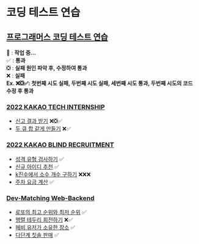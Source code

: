 # 코딩 테스트 연습

## [프로그래머스 코딩 테스트 연습](https://school.programmers.co.kr/learn/challenges?order=recent&page=1)

🚧 : **작업 중...** \
✅ : **통과** \
❎ : **실패 원인 파악 후, 수정하여 통과** \
❌ : **실패** \
**Ex. ❌❎✅: 첫번째 시도 실패, 두번째 시도 실패, 세번째 시도 통과, 두번째 시도의 코드 수정 후 통과**

### [2022 KAKAO TECH INTERNSHIP](KAKAO_BLIND_RECRUITMENT)
  - [신고 결과 받기](KAKAO_TECH_INTERNSHIP/GetReportResults) ❌❎✅
  - [두 큐 합 같게 만들기](KAKAO_TECH_INTERNSHIP/MakeTheSumOfTwoQueueEqual) ❌✅

### [2022 KAKAO BLIND RECRUITMENT](KAKAO_BLIND_RECRUITMENT)
  - [성격 유형 검사하기](KAKAO_BLIND_RECRUITMENT/PersonalityTypeTest) ✅
  - [신규 아이디 추천](KAKAO_BLIND_RECRUITMENT/RecommendNewId) ✅
  - [k진수에서 소수 개수 구하기](KAKAO_BLIND_RECRUITMENT/GetPrimeNumberByNotationK) ❌❌❌
  - [주차 요금 계산](KAKAO_BLIND_RECRUITMENT/ParkingFeeCalculation) ✅

### [Dev-Matching Web-Backend](Dev-Matching-WebBackEnd)
 - [로또의 최고 순위와 최저 순위](Dev-Matching-WebBackEnd/Lotto_TopAndLowestRank) ✅
 - [행렬 테두리 회전하기](Dev-Matching-WebBackEnd/RotateMatrixBorders) ❌✅
 - [헤비 유저가 소유한 장소](Dev-Matching-WebBackEnd/PlacesOwnedByHeavyUser) ✅
 - [다단계 칫솔 판매](Dev-Matching-WebBackEnd/ToothBrush_Multi-LevelMarketing) ✅